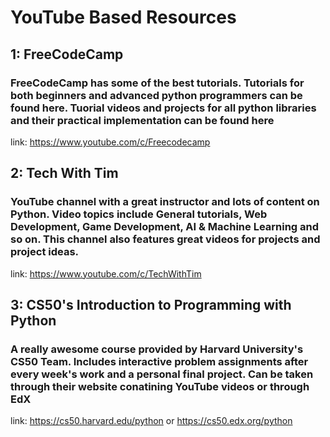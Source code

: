# YouTube Based Resources

## 1: FreeCodeCamp
### FreeCodeCamp has some of the best tutorials. Tutorials for both beginners and advanced python programmers can be found here. Tuorial videos and projects for all python libraries and their practical implementation can be found here
link: https://www.youtube.com/c/Freecodecamp

## 2: Tech With Tim
### YouTube channel with a great instructor and lots of content on Python. Video topics include General tutorials, Web Development, Game Development, AI & Machine Learning and so on. This channel also features great videos for projects and project ideas.
link: https://www.youtube.com/c/TechWithTim

## 3: CS50's Introduction to Programming with Python
### A really awesome course provided by Harvard University's CS50 Team. Includes interactive problem assignments after every week's work and a personal final project. Can be taken through their website conatining YouTube videos or through EdX
link: https://cs50.harvard.edu/python or https://cs50.edx.org/python 